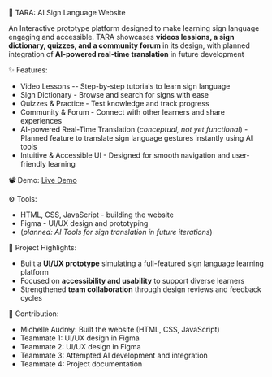 🤚 TARA: AI Sign Language Website

An Interactive prototype platform designed to make learning sign language engaging and accessible.
TARA showcases **videos lessions, a sign dictionary, quizzes, and a community forum** in its design, with planned integration of **AI-powered real-time translation** in future development


✨ Features:
- Video Lessons -- Step-by-step tutorials to learn sign language
- Sign Dictionary - Browse and search for signs with ease
- Quizzes & Practice - Test knowledge and track progress
- Community & Forum - Connect with other learners and share experiences
- AI-powered Real-Time Translation (_conceptual, not yet functional_) - Planned feature to translate sign language gestures instantly using AI tools
- Intuitive & Accessible UI - Designed for smooth navigation and user-friendly learning


📽️ Demo:
[Live Demo](https://nicorobinn123.github.io/TARA-website/)


⚙️ Tools:
- HTML, CSS, JavaScript - building the website
- Figma - UI/UX design and prototyping
- (_planned: AI Tools for sign translation in future iterations_)


📝 Project Highlights:
- Built a **UI/UX prototype** simulating a full-featured sign language learning platform
- Focused on **accessibility and usability** to support diverse learners
- Strengthened **team collaboration** through design reviews and feedback cycles


👥 Contribution:
- Michelle Audrey: Built the website (HTML, CSS, JavaScript)
- Teammate 1: UI/UX design in Figma
- Teammate 2: UI/UX design in Figma
- Teammate 3: Attempted AI development and integration
- Teammate 4: Project documentation
